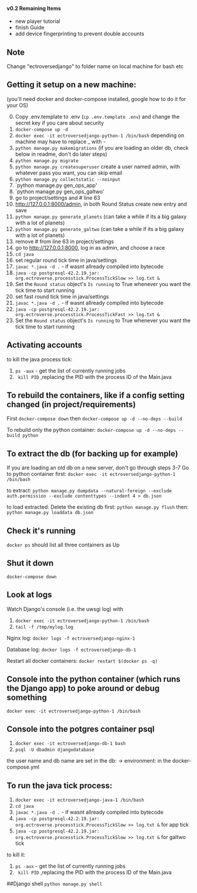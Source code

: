 #### v0.2 Remaining Items

- new player tutorial
- finish Guide
- add device fingerprinting to prevent double accounts

## Note

Change "ectroversedjango" to folder name on local machine for bash etc

## Getting it setup on a new machine:

(you'll need docker and docker-compose installed, google how to do it for your OS)

0. Copy .env.template to .env (`cp .env.template .env`) and change the secret key if you care about security
1. `docker-compose up -d`
2. `docker exec -it ectroversedjango-python-1 /bin/bash` depending on machine may have to replace _ with -
3. `python manage.py makemigrations` (if you are loading an older db, check below in readme, don't do later steps)
4. `python manage.py migrate`
5. `python manage.py createsuperuser` create a user named admin, with whatever pass you want, you can skip email
6. `python manage.py collectstatic --noinput`
7. `python manage.py gen_ops_app'
8. `python manage.py gen_ops_galtwo'
9. go to project/settings and # line 63
10. http://127.0.0.1:8000/admin, in both Round Status create new entry and save
11. `python manage.py generate_planets` (can take a while if its a big galaxy with a lot of planets)
12. `python manage.py generate_galtwo` (can take a while if its a big galaxy with a lot of planets)
13. remove # from line 63 in project/settings
14. go to http://127.0.0.1:8000, log in as admin, and choose a race
15. `cd java`
16. set regular round tick time in java/settings
17. `javac *.java -d .` - if wasnt allready compiled into bytecode
18. `java -cp postgresql-42.2.19.jar: org.ectroverse.processtick.ProcessTickSlow >> log.txt &`
19. Set the `Round status` object's `Is running` to True whenever you want the tick time to start running
20. set fast round tick time in java/settings
21. `javac *.java -d .` - if wasnt allready compiled into bytecode
22. `java -cp postgresql-42.2.19.jar: org.ectroverse.processtick.ProcessTickFast >> log.txt &`
23. Set the `Round status` object's `Is running` to True whenever you want the tick time to start running

## Activating accounts

to kill the java process tick:
1. `ps -aux` - get the list of currently running jobs
2. ` kill PID` ,replacing the PID with the process ID of the Main.java

## To rebuild the containers, like if a config setting changed (in project/requirements)
First
`docker-compose down`
then
`docker-compose up -d --no-deps --build`

To rebuild only the python container:
`docker-compose up -d --no-deps --build python`

## To extract the db (for backing up for example)
If you are loading an old db on a new server, don't go through steps 3-7 
Go to python container first: `docker exec -it ectroversedjango-python-1 /bin/bash`

to extract:
`python manage.py dumpdata --natural-foreign --exclude auth.permission --exclude contenttypes --indent 4 > db.json`

to load extracted:
Delete the existing db first:
`python manage.py flush`
then:
`python manage.py loaddata db.json`

## Check it's running

`docker ps` should list all three containers as Up

## Shut it down

`docker-compose down`

## Look at logs

Watch Django's console (i.e. the uwsgi log) with
1. `docker exec -it ectroversedjango-python-1 /bin/bash`
2. `tail -f /tmp/mylog.log`

Nginx log:
`docker logs -f ectroversedjango-nginx-1`

Database log:
`docker logs -f ectroversedjango-db-1`

Restart all docker containers:
`docker restart $(docker ps -q)`

## Console into the python container (which runs the Django app) to poke around or debug something

`docker exec -it ectroversedjango-python-1 /bin/bash`

## Console into the potgres container psql
1. `docker exec -it ectroversedjango-db-1 bash`
2. `psql -U dbadmin djangodatabase`

the user name and db name are set in the db: -> environment: in the docker-compose.yml

## To run the java tick process:
1. `docker exec -it ectroversedjango-java-1 /bin/bash`
2. `cd java`
3. `javac *.java -d .` - if wasnt allready compiled into bytecode
4. `java -cp postgresql-42.2.19.jar: org.ectroverse.processtick.ProcessTickSlow >> log.txt &` for app tick
5. `java -cp postgresql-42.2.19.jar: org.ectroverse.processtick.ProcessTickSlow >> log.txt &` for galtwo tick

to kill it:
1. `ps -aux` - get the list of currently running jobs
2. ` kill PID` ,replacing the PID with the process ID of the Main.java

##Django shell
`python manage.py shell`
